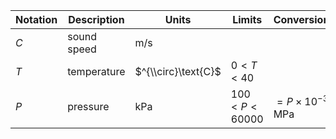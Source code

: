 Notation | Description | Units | Limits | Conversion
--- | --- | --- | --- | ---
$C$ | sound speed | $\text{m/s}$
$T$ | temperature | $^{\\circ}\text{C}$ | $0 < T < 40$
$P$ | pressure | $\text{kPa}$ | $100 < P < 60000$ | $=P\times 10^{-3}$ $\text{MPa}$ 